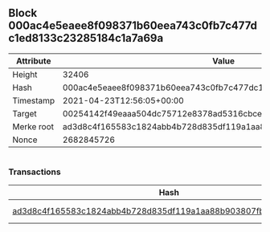 ## Block 000ac4e5eaee8f098371b60eea743c0fb7c477dc1ed8133c23285184c1a7a69a

Attribute | Value
--- | ---
Height | 32406
Hash | 000ac4e5eaee8f098371b60eea743c0fb7c477dc1ed8133c23285184c1a7a69a
Timestamp | 2021-04-23T12:56:05+00:00
Target | 00254142f49eaaa504dc75712e8378ad5316cbcead634704b3734b6271167cc4
Merke root | ad3d8c4f165583c1824abb4b728d835df119a1aa88b903807fbc230e6af7f295
Nonce | 2682845726

```

```

### Transactions

Hash | Amount
--- | ---
[ad3d8c4f165583c1824abb4b728d835df119a1aa88b903807fbc230e6af7f295](ad3d8c4f165583c1824abb4b728d835df119a1aa88b903807fbc230e6af7f295.md) | 10.00000000 SKEPTI 
